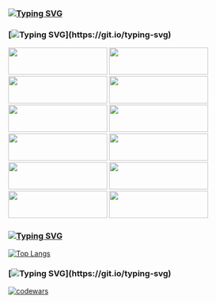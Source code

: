 ### [![Typing SVG](https://readme-typing-svg.herokuapp.com?font=Roboto&weight=800&size=32&pause=1000&color=000000&width=1000&height=60&lines=Hello!+I+am+Volodymyr😉+===+Frontend+Developer)](https://git.io/typing-svg)
### [![Typing SVG](https://readme-typing-svg.herokuapp.com?font=Roboto&weight=800&size=32&pause=1000&color=000000&width=1000&height=60&lines=Now+my+tech+stack+includes:)](https://git.io/typing-svg)
<img src="https://img.shields.io/badge/HTML5-black?style=for-the-badge&logo=HTML5&logoColor=#E34F26" style="width:200px; height:55px" /> <img src="https://img.shields.io/badge/CSS3-black?style=for-the-badge&logo=CSS3&logoColor=blue" style="width:200px; height:55px"/> <img src="https://img.shields.io/badge/Sass-black?style=for-the-badge&logo=Sass&logoColor=#c69" style="width:200px; height:55px"/> <img src="https://img.shields.io/badge/JavaScript-black?style=for-the-badge&logo=JavaScript&logoColor=#F7DF1E" style="width:200px; height:55px"/> <img src="https://img.shields.io/badge/TypeScript-black?style=for-the-badge&logo=TypeScript&logoColor=#3178C6" style="width:200px; height:55px"/> <img src="https://img.shields.io/badge/React-black?style=for-the-badge&logo=React&logoColor=#61DAFB" style="width:200px; height:55px"/> <img src="https://img.shields.io/badge/Redux-black?style=for-the-badge&logo=Redux&logoColor=#764ABC" style="width:200px; height:55px"/> <img src="https://img.shields.io/badge/VS Code-black?style=for-the-badge&logo=Visual Studio Code&logoColor=blue" style="width:200px; height:55px"/> <img src="https://img.shields.io/badge/GitHub-black?style=for-the-badge&logo=GitHub&logoColor=#181717" style="width:200px; height:55px" /> <img src="https://img.shields.io/badge/npm-black?style=for-the-badge&logo=NPM&logoColor=#CB3837" style="width:200px; height:55px" /> <img src="https://img.shields.io/badge/Figma-black?style=for-the-badge&logo=Figma&logoColor=#F24E1E" style="width:200px; height:55px" /> <img src="https://img.shields.io/badge/Postman-black?style=for-the-badge&logo=Postman&logoColor=#FF6C37" style="width:200px; height:55px" />

### [![Typing SVG](https://readme-typing-svg.herokuapp.com?font=Roboto&weight=800&size=32&pause=1000&color=000000&width=1000&height=60&lines=My+code+consists+of+such+statistics)](https://git.io/typing-svg)
[![Top Langs](https://github-readme-stats.vercel.app/api/top-langs/?username=kosynskyi&layout=compact)](https://github.com/kosynskyi/github-readme-stats)

### [![Typing SVG](https://readme-typing-svg.herokuapp.com?font=Roboto&weight=800&size=32&pause=1000&color=000000&width=1000&height=60&lines=Sometimes+I+spend+time+on+codewars+and+my+level+is:)](https://git.io/typing-svg)
[![codewars](https://www.codewars.com/users/kosynskyi/badges/large)](https://www.codewars.com/users/kosynskyi)   




<!--
**Kosynskyi/Kosynskyi** is a ✨ _special_ ✨ repository because its `README.md` (this file) appears on your GitHub profile.

Here are some ideas to get you started:

- 🔭 I’m currently working on ...
- 🌱 I’m currently learning ...
- 👯 I’m looking to collaborate on ...
- 🤔 I’m looking for help with ...
- 💬 Ask me about ...
- 📫 How to reach me: ...
- 😄 Pronouns: ...
- ⚡ Fun fact: ...

-->
